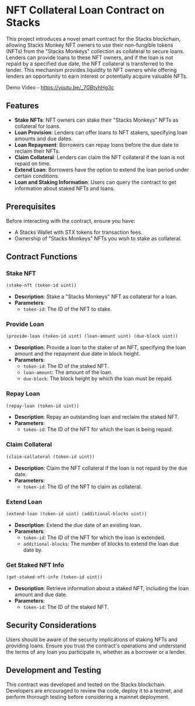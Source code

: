 # NFT Collateral Loan Contract on Stacks

This project introduces a novel smart contract for the Stacks blockchain, allowing Stacks Monkey NFT owners to use their non-fungible tokens (NFTs) from the "Stacks Monkeys" collection as collateral to secure loans. Lenders can provide loans to these NFT owners, and if the loan is not repaid by a specified due date, the NFT collateral is transferred to the lender. This mechanism provides liquidity to NFT owners while offering lenders an opportunity to earn interest or potentially acquire valuable NFTs.

Demo Video - https://youtu.be/_7GBtvhHg3c

## Features

- **Stake NFTs**: NFT owners can stake their "Stacks Monkeys" NFTs as collateral for loans.
- **Loan Provision**: Lenders can offer loans to NFT stakers, specifying loan amounts and due dates.
- **Loan Repayment**: Borrowers can repay loans before the due date to reclaim their NFTs.
- **Claim Collateral**: Lenders can claim the NFT collateral if the loan is not repaid on time.
- **Extend Loan**: Borrowers have the option to extend the loan period under certain conditions.
- **Loan and Staking Information**: Users can query the contract to get information about staked NFTs and loans.

## Prerequisites

Before interacting with the contract, ensure you have:

- A Stacks Wallet with STX tokens for transaction fees.
- Ownership of "Stacks Monkeys" NFTs you wish to stake as collateral.

## Contract Functions

### Stake NFT

```lisp
(stake-nft (token-id uint))
```
- **Description**: Stake a "Stacks Monkeys" NFT as collateral for a loan.
- **Parameters**:
  - `token-id`: The ID of the NFT to stake.

### Provide Loan

```lisp
(provide-loan (token-id uint) (loan-amount uint) (due-block uint))
```
- **Description**: Provide a loan to the staker of an NFT, specifying the loan amount and the repayment due date in block height.
- **Parameters**:
  - `token-id`: The ID of the staked NFT.
  - `loan-amount`: The amount of the loan.
  - `due-block`: The block height by which the loan must be repaid.

### Repay Loan

```lisp
(repay-loan (token-id uint))
```
- **Description**: Repay an outstanding loan and reclaim the staked NFT.
- **Parameters**:
  - `token-id`: The ID of the NFT for which the loan is being repaid.

### Claim Collateral

```lisp
(claim-collateral (token-id uint))
```
- **Description**: Claim the NFT collateral if the loan is not repaid by the due date.
- **Parameters**:
  - `token-id`: The ID of the NFT to claim as collateral.

### Extend Loan

```lisp
(extend-loan (token-id uint) (additional-blocks uint))
```
- **Description**: Extend the due date of an existing loan.
- **Parameters**:
  - `token-id`: The ID of the NFT for which the loan is extended.
  - `additional-blocks`: The number of blocks to extend the loan due date by.

### Get Staked NFT Info

```lisp
(get-staked-nft-info (token-id uint))
```
- **Description**: Retrieve information about a staked NFT, including the loan amount and due date.
- **Parameters**:
  - `token-id`: The ID of the staked NFT.

## Security Considerations

Users should be aware of the security implications of staking NFTs and providing loans. Ensure you trust the contract's operations and understand the terms of any loan you participate in, whether as a borrower or a lender.

## Development and Testing

This contract was developed and tested on the Stacks blockchain. Developers are encouraged to review the code, deploy it to a testnet, and perform thorough testing before considering a mainnet deployment.
